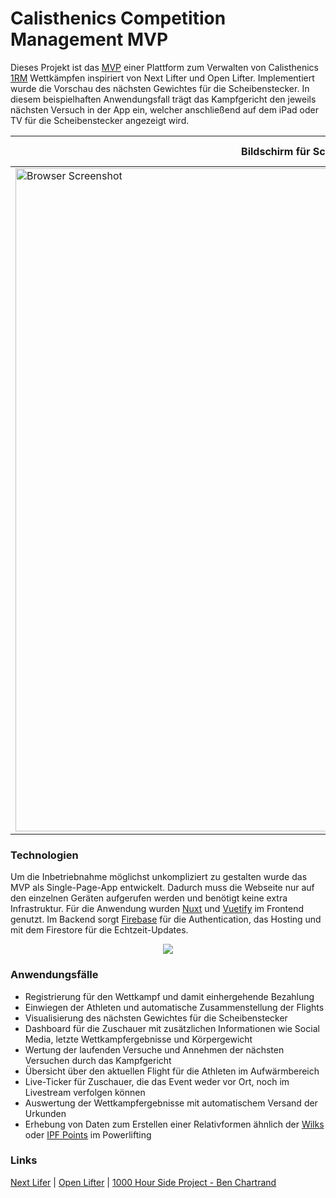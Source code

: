 # Calisthenics Competition Management MVP 

Dieses Projekt ist das [MVP](https://en.wikipedia.org/wiki/Minimum_viable_product) einer Plattform zum Verwalten von Calisthenics [1RM](https://en.wikipedia.org/wiki/One-repetition_maximum) Wettkämpfen inspiriert von Next Lifter und Open Lifter.  Implementiert wurde die Vorschau des nächsten Gewichtes für die Scheibenstecker. In diesem beispielhaften Anwendungsfall trägt das Kampfgericht den jeweils nächsten Versuch in der App ein, welcher anschließend auf dem iPad oder TV für die Scheibenstecker angezeigt wird.

| Bildschirm für Scheibenstecker (iPad - TV) | Ansicht des Kampfgerichtes  |
|--|--|
| <img width="1061" alt="Browser Screenshot" src="https://user-images.githubusercontent.com/13850172/70085247-25577d80-1610-11ea-8dfb-16df2a247a33.png"> | <img alt="Android Screenshot" src="https://user-images.githubusercontent.com/13850172/70085554-c2b2b180-1610-11ea-85a6-c1fecd88760c.jpg"> |


### Technologien
Um die Inbetriebnahme möglichst unkompliziert zu gestalten wurde das MVP als Single-Page-App entwickelt. Dadurch muss die Webseite nur auf den einzelnen Geräten aufgerufen werden und benötigt keine extra Infrastruktur. Für die Anwendung wurden [Nuxt](https://nuxtjs.org/) und [Vuetify](https://vuetifyjs.com/en/) im Frontend genutzt. Im Backend sorgt [Firebase](https://firebase.google.com/) für die Authentication, das Hosting und mit dem Firestore für die Echtzeit-Updates.
<p align="center">
  <img src="https://user-images.githubusercontent.com/13850172/70087092-ea574900-1613-11ea-9d5c-9e8543f10b76.jpg"/>
</p>


### Anwendungsfälle

 - Registrierung für den Wettkampf und damit einhergehende Bezahlung
 - Einwiegen der Athleten und automatische Zusammenstellung der Flights
 - Visualisierung des nächsten Gewichtes für die Scheibenstecker
 - Dashboard für die Zuschauer mit zusätzlichen Informationen wie Social Media, letzte Wettkampfergebnisse und Körpergewicht
 - Wertung der laufenden Versuche und Annehmen der nächsten Versuchen durch das Kampfgericht
 - Übersicht über den aktuellen Flight für die Athleten im Aufwärmbereich
 - Live-Ticker für Zuschauer, die das Event weder vor Ort, noch im Livestream verfolgen können
 - Auswertung der Wettkampfergebnisse mit automatischem Versand der Urkunden 
 - Erhebung von Daten zum Erstellen einer Relativformen ähnlich der [Wilks](https://en.wikipedia.org/wiki/Wilks_Coefficient) oder [IPF Points](https://www.powerlifting.sport/fileadmin/ipf/data/ipf-formula/IPF_Points_Proposal.pdf) im Powerlifting

### Links
[Next Lifer](http://www.nextlifter.com/) | [Open Lifter](https://gitlab.com/openpowerlifting/openlifter) | [1000 Hour Side Project - Ben Chartrand](https://liftcodeplay.com/2019/03/28/the-tale-of-the-1000-hour-side-project/)
